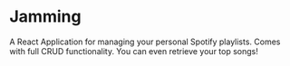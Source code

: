 # Jamming

A React Application for managing your personal Spotify playlists. Comes with full CRUD functionality. You can even retrieve your top songs!
